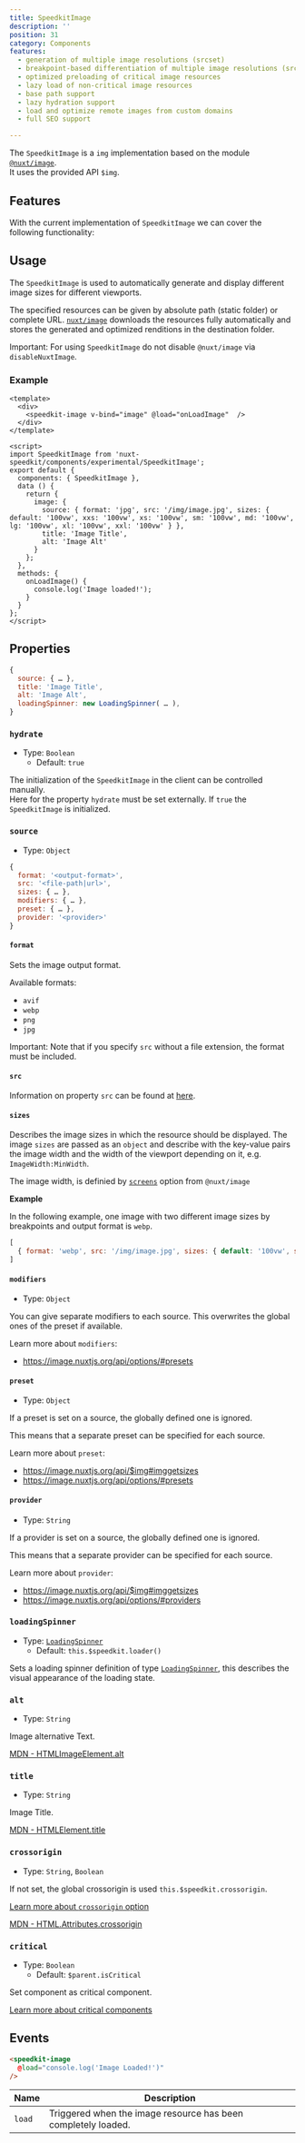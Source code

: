 ```yaml
---
title: SpeedkitImage
description: ''
position: 31
category: Components
features:
  - generation of multiple image resolutions (srcset)
  - breakpoint-based differentiation of multiple image resolutions (srcset)
  - optimized preloading of critical image resources
  - lazy load of non-critical image resources
  - base path support
  - lazy hydration support
  - load and optimize remote images from custom domains
  - full SEO support

---
```


The `SpeedkitImage` is a `img` implementation based on the module [`@nuxt/image`](https://image.nuxtjs.org/).  
It uses the provided API `$img`.

## Features

With the current implementation of `SpeedkitImage` we can cover the following functionality:

<list :items="features"></list>

## Usage

The `SpeedkitImage` is used to automatically generate and display different image sizes for different viewports.

The specified resources can be given by absolute path (static folder) or complete URL. [`nuxt/image`](https://image.nuxtjs.org/) downloads the resources fully automatically and stores the generated and optimized renditions in the destination folder.

<alert type="warning">Important: For using `SpeedkitImage` do not disable `@nuxt/image` via `disableNuxtImage`.</alert>

### Example

````vue
<template>
  <div>
    <speedkit-image v-bind="image" @load="onLoadImage"  />
  </div>
</template>

<script>
import SpeedkitImage from 'nuxt-speedkit/components/experimental/SpeedkitImage';
export default {
  components: { SpeedkitImage },
  data () {
    return {
      image: {
        source: { format: 'jpg', src: '/img/image.jpg', sizes: { default: '100vw', xxs: '100vw', xs: '100vw', sm: '100vw', md: '100vw', lg: '100vw', xl: '100vw', xxl: '100vw' } },
        title: 'Image Title',
        alt: 'Image Alt'
      }
    };
  },
  methods: {
    onLoadImage() {
      console.log('Image loaded!');
    }
  }
};
</script>
````

## Properties

````js
{
  source: { … },
  title: 'Image Title',
  alt: 'Image Alt',
  loadingSpinner: new LoadingSpinner( … ),
}
````

### `hydrate`
- Type: `Boolean`
  - Default: `true`

The initialization of the `SpeedkitImage` in the client can be controlled manually.  
Here for the property `hydrate` must be set externally.
If `true` the `SpeedkitImage` is initialized.

### `source`
- Type: `Object`


````js
{
  format: '<output-format>', 
  src: '<file-path|url>', 
  sizes: { … }, 
  modifiers: { … }, 
  preset: { … }, 
  provider: '<provider>'
}
````
#### `format`

Sets the image output format.

Available formats:

- `avif`
- `webp`
- `png`
- `jpg`

<alert type="warning">Important: Note that if you specify `src` without a file extension, the format must be included. </alert>

#### `src`

Information on property `src` can be found at [here](https://image.nuxtjs.org/components/nuxt-img#src).

#### `sizes`
Describes the image sizes in which the resource should be displayed. The image `sizes` are passed as an `object` and describe with the key-value pairs the image width and the width of the viewport depending on it, e.g. `ImageWidth:MinWidth`.

The image width, is definied by [`screens`](https://image.nuxtjs.org/api/options#screens) option from `@nuxt/image`

**Example**

In the following example, one image with two different image sizes by breakpoints and output format is `webp`.

````js
[
  { format: 'webp', src: '/img/image.jpg', sizes: { default: '100vw', sm: '100vw' } }
]
````

#### `modifiers`
- Type: `Object`

You can give separate modifiers to each source. 
This overwrites the global ones of the preset if available.

Learn more about `modifiers`:
- https://image.nuxtjs.org/api/options/#presets

#### `preset`
- Type: `Object`

If a preset is set on a source, the globally defined one is ignored.

This means that a separate preset can be specified for each source.

Learn more about `preset`:
- https://image.nuxtjs.org/api/$img#imggetsizes
- https://image.nuxtjs.org/api/options/#presets

#### `provider`
- Type: `String`

If a provider is set on a source, the globally defined one is ignored.

This means that a separate provider can be specified for each source.

Learn more about `provider`:
- https://image.nuxtjs.org/api/$img#imggetsizes
- https://image.nuxtjs.org/api/options/#providers
### `loadingSpinner`
- Type: [`LoadingSpinner`](/classes/loading-spinner)
  - Default: `this.$speedkit.loader()`

Sets a loading spinner definition of type [`LoadingSpinner`](/classes/loading-spinner), this describes the visual appearance of the loading state.

### `alt`
- Type: `String`

Image alternative Text. 

[MDN - HTMLImageElement.alt](https://developer.mozilla.org/en-US/docs/Web/API/HTMLImageElement/alt)

### `title`
- Type: `String`

Image Title. 

[MDN - HTMLElement.title](https://developer.mozilla.org/en-US/docs/Web/API/HTMLElement/title)

### `crossorigin`
- Type: `String`, `Boolean`

If not set, the global crossorigin is used `this.$speedkit.crossorigin`.

[Learn more about `crossorigin` option](https://nuxt-speedkit.grabarzundpartner.dev/options#crossorigin)

[MDN - HTML.Attributes.crossorigin](https://developer.mozilla.org/en-US/docs/Web/HTML/Attributes/crossorigin)

### `critical`
- Type: `Boolean`
  -  Default: `$parent.isCritical`

Set component as critical component. 

[Learn more about critical components](/usage#critical-prop-for-critical-components)


## Events

````html
<speedkit-image 
  @load="console.log('Image Loaded!')" 
/>
````

| Name   | Description                                                   |
| ------ | ------------------------------------------------------------- |
| `load` | Triggered when the image resource has been completely loaded. |

